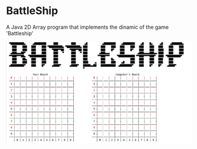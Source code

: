 # BattleShip
A  Java 2D Array program that implements the dinamic of the game 'Battleship'

![alt text](https://github.com/LuiggiMoney/BattleShip/blob/master/Screen%20Shot%202018-05-14%20at%2017.58.12.png)
